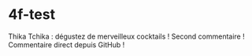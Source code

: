 4f-test
==================
Thika Tchika : dégustez de merveilleux cocktails !
Second commentaire !
Commentaire direct depuis GitHub !

